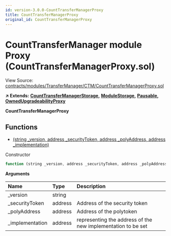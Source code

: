 ```yaml
---
id: version-3.0.0-CountTransferManagerProxy
title: CountTransferManagerProxy
original_id: CountTransferManagerProxy
---
```


# CountTransferManager module Proxy \(CountTransferManagerProxy.sol\)

View Source: [contracts/modules/TransferManager/CTM/CountTransferManagerProxy.sol](https://github.com/remon-nashid/polymath-core/tree/0c5593835be9dcec69d8de5b12eb17bc7cd77adc/contracts/modules/TransferManager/CTM/CountTransferManagerProxy.sol)

**↗ Extends:** [**CountTransferManagerStorage**](counttransfermanagerstorage.md)**,** [**ModuleStorage**](modulestorage.md)**,** [**Pausable**](pausable.md)**,** [**OwnedUpgradeabilityProxy**](ownedupgradeabilityproxy.md)

**CountTransferManagerProxy**

## Functions

* [\(string \_version, address \_securityToken, address \_polyAddress, address \_implementation\)](counttransfermanagerproxy.md)

Constructor

```javascript
function (string _version, address _securityToken, address _polyAddress, address _implementation) public nonpayable ModuleStorage
```

**Arguments**

| Name | Type | Description |
| :--- | :--- | :--- |
| \_version | string |  |
| \_securityToken | address | Address of the security token |
| \_polyAddress | address | Address of the polytoken |
| \_implementation | address | representing the address of the new implementation to be set |

